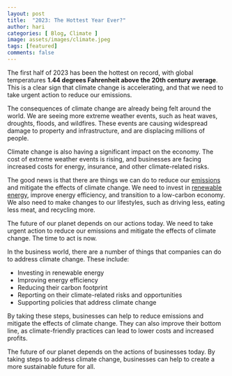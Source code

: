 ```yaml
---
layout: post
title:  "2023: The Hottest Year Ever?"
author: hari
categories: [ Blog, Climate ]
image: assets/images/climate.jpeg
tags: [featured]
comments: false
---
```


The first half of 2023 has been the hottest on record, with global temperatures **1.44 degrees Fahrenheit above the 20th century average**. This is a clear sign that climate change is accelerating, and that we need to take urgent action to reduce our emissions.

The consequences of climate change are already being felt around the world. We are seeing more extreme weather events, such as heat waves, droughts, floods, and wildfires. These events are causing widespread damage to property and infrastructure, and are displacing millions of people.

Climate change is also having a significant impact on the economy. The cost of extreme weather events is rising, and businesses are facing increased costs for energy, insurance, and other climate-related risks.

The good news is that there are things we can do to reduce our [emissions](https://dictionary.cambridge.org/dictionary/english/emission) and mitigate the effects of climate change. We need to invest in [renewable energy](https://www.un.org/en/climatechange/what-is-renewable-energy), improve energy efficiency, and transition to a low-carbon economy. We also need to make changes to our lifestyles, such as driving less, eating less meat, and recycling more.


The future of our planet depends on our actions today. We need to take urgent action to reduce our emissions and mitigate the effects of climate change. The time to act is now.

In the business world, there are a number of things that companies can do to address climate change. These include:

- Investing in renewable energy
- Improving energy efficiency
- Reducing their carbon footprint
- Reporting on their climate-related risks and opportunities
- Supporting policies that address climate change

By taking these steps, businesses can help to reduce emissions and mitigate the effects of climate change. They can also improve their bottom line, as climate-friendly practices can lead to lower costs and increased profits.

The future of our planet depends on the actions of businesses today. By taking steps to address climate change, businesses can help to create a more sustainable future for all.